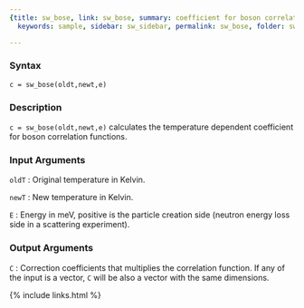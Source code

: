```yaml
---
{title: sw_bose, link: sw_bose, summary: coefficient for boson correlation functions,
  keywords: sample, sidebar: sw_sidebar, permalink: sw_bose, folder: swfiles, mathjax: true}

---
```

  
### Syntax
  
`c = sw_bose(oldt,newt,e)`
  
### Description
  
`c = sw_bose(oldt,newt,e)` calculates the temperature dependent
coefficient for boson correlation functions.
  
### Input Arguments
  
`oldT`
: Original temperature in Kelvin.
  
`newT`
: New temperature in Kelvin.
  
`E`
: Energy in meV, positive is the particle creation side (neutron
  energy loss side in a scattering experiment).
  
### Output Arguments
  
`C`
: Correction coefficients that multiplies the correlation
          function. If any of the input is a vector, `C` will be also a
          vector with the same dimensions.
 

{% include links.html %}
